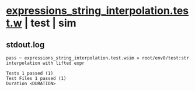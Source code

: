 # [expressions_string_interpolation.test.w](../../../../../examples/tests/valid/expressions_string_interpolation.test.w) | test | sim

## stdout.log
```log
pass ─ expressions_string_interpolation.test.wsim » root/env0/test:str interpolation with lifted expr
 
Tests 1 passed (1)
Test Files 1 passed (1)
Duration <DURATION>
```

